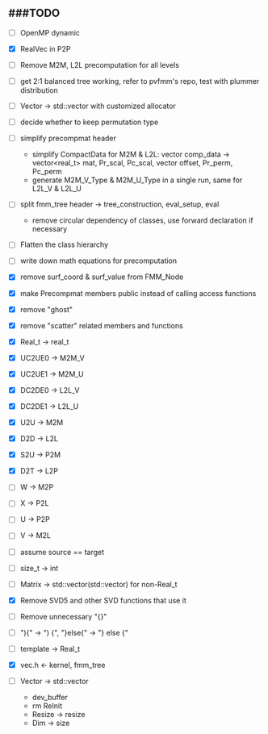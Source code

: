 ###TODO
-------------
- [ ] OpenMP dynamic
- [x] RealVec in P2P
- [ ] Remove M2M, L2L precomputation for all levels
- [ ] get 2:1 balanced tree working, refer to pvfmm's repo, test with plummer distribution
- [ ] Vector -> std::vector with customized allocator 
- [ ] decide whether to keep permutation type
- [ ] simplify precompmat header
  - simplify CompactData for M2M & L2L:
    vector<char> comp_data -> vector<real_t> mat, Pr_scal, Pc_scal, vector<int> offset, Pr_perm, Pc_perm
  - generate M2M_V_Type & M2M_U_Type in a single run, same for L2L_V & L2L_U
- [ ] split fmm_tree header -> tree_construction, eval_setup, eval
  - remove circular dependency of classes, use forward declaration if necessary
- [ ] Flatten the class hierarchy
- [ ] write down math equations for precomputation

- [x] remove surf_coord & surf_value from FMM_Node
- [x] make Precompmat members public instead of calling access functions
- [x] remove "ghost"
- [x] remove "scatter" related members and functions
- [x] Real_t -> real_t
- [x] UC2UE0 -> M2M_V
- [x] UC2UE1 -> M2M_U
- [x] DC2DE0 -> L2L_V
- [x] DC2DE1 -> L2L_U
- [x] U2U -> M2M
- [x] D2D -> L2L
- [x] S2U -> P2M
- [x] D2T -> L2P
- [ ] W -> M2P
- [ ] X -> P2L
- [ ] U -> P2P
- [ ] V -> M2L
- [ ] assume source == target
- [ ] size_t -> int
- [ ] Matrix -> std::vector(std::vector) for non-Real_t
- [x] Remove SVD5 and other SVD functions that use it
- [ ] Remove unnecessary "{}"
- [ ] "){" -> ") {", "}else{" -> "} else {"
- [ ] template -> Real_t
- [x] vec.h <- kernel, fmm_tree
- [ ] Vector -> std::vector
  - dev_buffer
  - rm ReInit
  - Resize -> resize
  - Dim -> size
